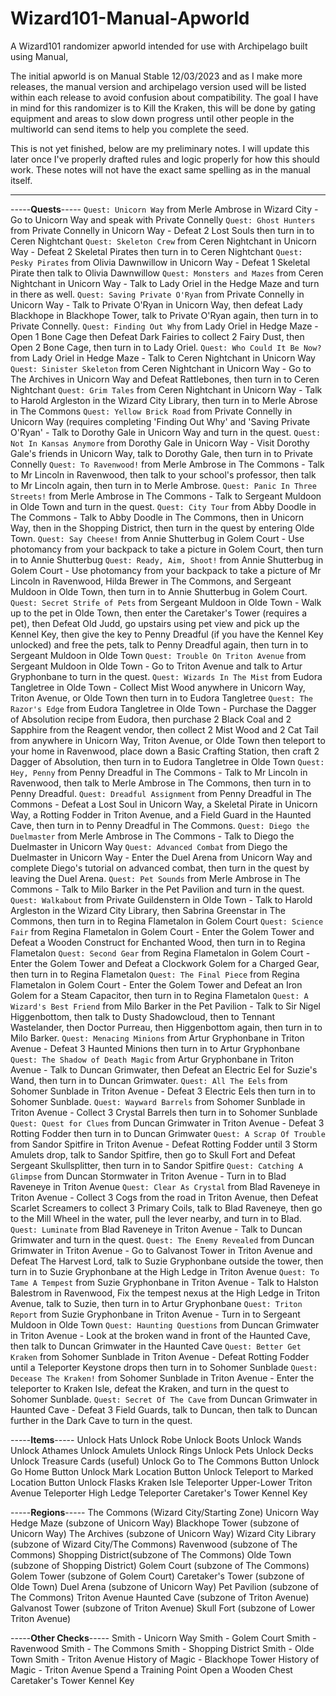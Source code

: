 # Wizard101-Manual-Apworld
A Wizard101 randomizer apworld intended for use with Archipelago built using Manual,

The initial apworld is on Manual Stable 12/03/2023 and as I make more releases, the manual version and archipelago version used will be listed within each release to avoid confusion about compatibility.
The goal I have in mind for this randomizer is to Kill the Kraken, this will be done by gating equipment and areas to slow down progress until other people in the multiworld can send items to help you complete the seed.

This is not yet finished, below are my preliminary notes. I will update this later once I've properly drafted rules and logic properly for how this should work. These notes will not have the exact same spelling as in the manual itself.

----------------------------

-----**Quests**-----
`Quest: Unicorn Way` from Merle Ambrose in Wizard City - Go to Unicorn Way and speak with Private Connelly
`Quest: Ghost Hunters` from Private Connelly in Unicorn Way - Defeat 2 Lost Souls then turn in to Ceren Nightchant
`Quest: Skeleton Crew` from Ceren Nightchant in Unicorn Way - Defeat 2 Skeletal Pirates then turn in to Ceren Nightchant
`Quest: Pesky Pirates` from Olivia Dawnwillow in Unicorn Way - Defeat 1 Skeletal Pirate then talk to Olivia Dawnwillow
`Quest: Monsters and Mazes` from Ceren Nightchant in Unicorn Way - Talk to Lady Oriel in the Hedge Maze and turn in there as well.
`Quest: Saving Private O'Ryan` from Private Connelly in Unicorn Way - Talk to Private O'Ryan in Unicorn Way, then defeat Lady Blackhope in Blackhope Tower, talk to Private O'Ryan again, then turn in to Private Connelly.
`Quest: Finding Out Why` from Lady Oriel in Hedge Maze - Open 1 Bone Cage then Defeat Dark Fairies to collect 2 Fairy Dust, then Open 2 Bone Cage, then turn in to Lady Oriel.
`Quest: Who Could It Be Now?` from Lady Oriel in Hedge Maze - Talk to Ceren Nightchant in Unicorn Way
`Quest: Sinister Skeleton` from Ceren Nightchant in Unicorn Way - Go to The Archives in Unicorn Way and Defeat Rattlebones, then turn in to Ceren Nightchant
`Quest: Grim Tales` from Ceren Nightchant in Unicorn Way - Talk to Harold Argleston in the Wizard City Library, then turn in to Merle Abrose in The Commons
`Quest: Yellow Brick Road` from Private Connelly in Unicorn Way (requires completing 'Finding Out Why' and 'Saving Private O'Ryan' - Talk to Dorothy Gale in Unicorn Way and turn in the quest.
`Quest: Not In Kansas Anymore` from Dorothy Gale in Unicorn Way - Visit Dorothy Gale's friends in Unicorn Way, talk to Dorothy Gale, then turn in to Private Connelly
`Quest: To Ravenwood!` from Merle Ambrose in The Commons - Talk to Mr Lincoln in Ravenwood, then talk to your school's professor, then talk to Mr Lincoln again, then turn in to Merle Ambrose.
`Quest: Panic In Three Streets!` from Merle Ambrose in The Commons - Talk to Sergeant Muldoon in Olde Town and turn in the quest.
`Quest: City Tour` from Abby Doodle in The Commons - Talk to Abby Doodle in The Commons, then in Unicorn Way, then in the Shopping District, then turn in the quest by entering Olde Town.
`Quest: Say Cheese!` from Annie Shutterbug in Golem Court - Use photomancy from your backpack to take a picture in Golem Court, then turn in to Annie Shutterbug
`Quest: Ready, Aim, Shoot!` from Annie Shutterbug in Golem Court - Use photomancy from your backpack to take a picture of Mr Lincoln in Ravenwood, Hilda Brewer in The Commons, and Sergeant Muldoon in Olde Town, then turn in to Annie Shutterbug in Golem Court.
`Quest: Secret Strife of Pets` from Sergeant Muldoon in Olde Town - Walk up to the pet in Olde Town, then enter the Caretaker's Tower (requires a pet), then Defeat Old Judd, go upstairs using pet view and pick up the Kennel Key, then give the key to Penny Dreadful (if you have the Kennel Key unlocked) and free the pets, talk to Penny Dreadful again, then turn in to Sergeant Muldoon in Olde Town
`Quest: Trouble On Triton Avenue` from Sergeant Muldoon in Olde Town - Go to Triton Avenue and talk to Artur Gryphonbane to turn in the quest.
`Quest: Wizards In The Mist` from Eudora Tangletree in Olde Town - Collect Mist Wood anywhere in Unicorn Way, Triton Avenue, or Olde Town then turn in to Eudora Tangletree
`Quest: The Razor's Edge` from Eudora Tangletree in Olde Town - Purchase the Dagger of Absolution recipe from Eudora, then purchase 2 Black Coal and 2 Sapphire from the Reagent vendor, then collect 2 Mist Wood and 2 Cat Tail from anywhere in Unicorn Way, Triton Avenue, or Olde Town then teleport to your home in Ravenwood, place down a Basic Crafting Station, then craft 2 Dagger of Absolution, then turn in to Eudora Tangletree in Olde Town
`Quest: Hey, Penny` from Penny Dreadful in The Commons - Talk to Mr Lincoln in Ravenwood, then talk to Merle Ambrose in The Commons, then turn in to Penny Dreadful.
`Quest: Dreadful Assignment` from Penny Dreadful in The Commons - Defeat a Lost Soul in Unicorn Way, a Skeletal Pirate in Unicorn Way, a Rotting Fodder in Triton Avenue, and a Field Guard in the Haunted Cave, then turn in to Penny Dreadful in The Commons.
`Quest: Diego the Duelmaster` from Merle Ambrose in The Commons - Talk to Diego the Duelmaster in Unicorn Way
`Quest: Advanced Combat` from Diego the Duelmaster in Unicorn Way - Enter the Duel Arena from Unicorn Way and complete Diego's tutorial on advanced combat, then turn in the quest by leaving the Duel Arena.
`Quest: Pet Sounds` from Merle Ambrose in The Commons - Talk to Milo Barker in the Pet Pavilion and turn in the quest.
`Quest: Walkabout` from Private Guildenstern in Olde Town - Talk to Harold Argleston in the Wizard City Library, then Sabrina Greenstar in The Commons, then turn in to Regina Flametalon in Golem Court
`Quest: Science Fair` from Regina Flametalon in Golem Court - Enter the Golem Tower and Defeat a Wooden Construct for Enchanted Wood, then turn in to Regina Flametalon
`Quest: Second Gear` from Regina Flametalon in Golem Court - Enter the Golem Tower and Defeat a Clockwork Golem for a Charged Gear, then turn in to Regina Flametalon
`Quest: The Final Piece` from Regina Flametalon in Golem Court - Enter the Golem Tower and Defeat an Iron Golem for a Steam Capacitor, then turn in to Regina Flametalon
`Quest: A Wizard's Best Friend` from Milo Barker in the Pet Pavilion - Talk to Sir Nigel Higgenbottom, then talk to Dusty Shadowcloud, then to Tennant Wastelander, then Doctor Purreau, then Higgenbottom again, then turn in to Milo Barker.
`Quest: Menacing Minions` from Artur Gryphonbane in Triton Avenue - Defeat 3 Haunted Minions then turn in to Artur Gryphonbane
`Quest: The Shadow of Death Magic` from Artur Gryphonbane in Triton Avenue - Talk to Duncan Grimwater, then Defeat an Electric Eel for Suzie's Wand, then turn in to Duncan Grimwater.
`Quest: All The Eels` from Sohomer Sunblade in Triton Avenue - Defeat 3 Electric Eels then turn in to Sohomer Sunblade.
`Quest: Wayward Barrels` from Sohomer Sunblade in Triton Avenue - Collect 3 Crystal Barrels then turn in to Sohomer Sunblade
`Quest: Quest for Clues` from Duncan Grimwater in Triton Avenue - Defeat 3 Rotting Fodder then turn in to Duncan Grimwater
`Quest: A Scrap Of Trouble` from Sandor Spitfire in Triton Avenue - Defeat Rotting Fodder until 3 Storm Amulets drop, talk to Sandor Spitfire, then go to Skull Fort and Defeat Sergeant Skullsplitter, then turn in to Sandor Spitfire
`Quest: Catching A Glimpse` from Duncan Stormwater in Triton Avenue - Turn in to Blad Raveneye in Triton Avenue
`Quest: Clear As Crystal` from Blad Raveneye in Triton Avenue - Collect 3 Cogs from the road in Triton Avenue, then Defeat Scarlet Screamers to collect 3 Primary Coils, talk to Blad Raveneye, then go to the Mill Wheel in the water, pull the lever nearby, and turn in to Blad.
`Quest: Luminate` from Blad Raveneye in Triton Avenue - Talk to Duncan Grimwater and turn in the quest.
`Quest: The Enemy Revealed` from Duncan Grimwater in Triton Avenue - Go to Galvanost Tower in Triton Avenue and Defeat The Harvest Lord, talk to Suzie Gryphonbane outside the tower, then turn in to Suzie Gryphonbane at the High Ledge in Triton Avenue
`Quest: To Tame A Tempest` from Suzie Gryphonbane in Triton Avenue - Talk to Halston Balestrom in Ravenwood, Fix the tempest nexus at the High Ledge in Triton Avenue, talk to Suzie, then turn in to Artur Gryphonbane
`Quest: Triton Report` from Suzie Gryphonbane in Triton Avenue - Turn in to Sergeant Muldoon in Olde Town
`Quest: Haunting Questions` from Duncan Grimwater in Triton Avenue - Look at the broken wand in front of the Haunted Cave, then talk to Duncan Grimwater in the Haunted Cave
`Quest: Better Get Kraken` from Sohomer Sunblade in Triton Avenue - Defeat Rotting Fodder until a Teleporter Keystone drops then turn in to Sohomer Sunblade
`Quest: Decease The Kraken!` from Sohomer Sunblade in Triton Avenue - Enter the teleporter to Kraken Isle, defeat the Kraken, and turn in the quest to Sohomer Sunblade. 
`Quest: Secret Of The Cave` from Duncan Grimwater in Haunted Cave - Defeat 3 Field Guards, talk to Duncan, then talk to Duncan further in the Dark Cave to turn in the quest.


-----**Items**-----
Unlock Hats
Unlock Robe
Unlock Boots
Unlock Wands
Unlock Athames
Unlock Amulets
Unlock Rings
Unlock Pets
Unlock Decks
Unlock Treasure Cards (useful)
Unlock Go to The Commons Button
Unlock Go Home Button
Unlock Mark Location Button
Unlock Teleport to Marked Location Button
Unlock Flasks
Kraken Isle Teleporter
Upper-Lower Triton Avenue Teleporter
High Ledge Teleporter
Caretaker's Tower Kennel Key 


-----**Regions**-----
The Commons (Wizard City/Starting Zone)
Unicorn Way
Hedge Maze (subzone of Unicorn Way)
Blackhope Tower (subzone of Unicorn Way)
The Archives (subzone of Unicorn Way)
Wizard City Library (subzone of Wizard City/The Commons)
Ravenwood (subzone of The Commons)
Shopping District(subzone of The Commons)
Olde Town (subzone of Shopping District)
Golem Court (subzone of The Commons)
Golem Tower (subzone of Golem Court)
Caretaker's Tower (subzone of Olde Town)
Duel Arena (subzone of Unicorn Way)
Pet Pavilion (subzone of The Commons)
Triton Avenue
Haunted Cave (subzone of Triton Avenue)
Galvanost Tower (subzone of Triton Avenue)
Skull Fort (subzone of Lower Triton Avenue)


-----**Other Checks**-----
Smith - Unicorn Way
Smith - Golem Court
Smith - Ravenwood
Smith - The Commons
Smith - Shopping District
Smith - Olde Town
Smith - Triton Avenue
History of Magic - Blackhope Tower
History of Magic - Triton Avenue
Spend a Training Point
Open a Wooden Chest
Caretaker's Tower Kennel Key 
